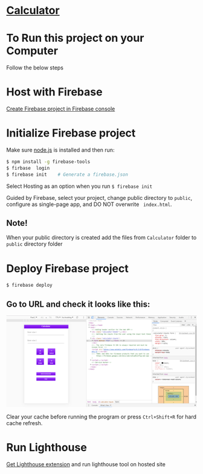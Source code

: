 # [Calculator](https://calculator-a7007.firebaseapp.com)
 
# To Run this project on your Computer
Follow the below steps

# Host with Firebase
[Create Firebase project in Firebase console](https://firebase.google.com/docs/web/setup)

# Initialize Firebase project
Make sure [node.js](https://nodejs.org/en/) is installed and then run:

```bash
$ npm install -g firebase-tools
$ firbase  login
$ firebase init    # Generate a firebase.json 
```
Select Hosting as an option when you run 
``` $ firebase init ```

Guided by Firebase, select your project, change public directory to ``` public ```,
configure as single-page app, and DO NOT overwrite ``` index.html```.

## Note!
When your public directory is created add the files from ```Calculator``` folder to ```public``` directory folder

# Deploy Firebase project

```bash
$ firebase deploy
```

## Go to URL and check it looks like this:

![Calculator](https://github.com/naidupushpanjali/Assignment/blob/master/Calculator.png)

Clear your cache before running the program or press ```Ctrl+Shift+R``` for hard cache refresh.

# Run Lighthouse

[Get Lighthouse extension](https://chrome.google.com/webstore/detail/lighthouse/blipmdconlkpinefehnmjammfjpmpbjk?hl=en) and run lighthouse tool on hosted site
